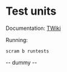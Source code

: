 # Test units

Documentation: [TWiki](https://twiki.cern.ch/twiki/bin/view/CMSPublic/SWGuideDevelopersGuide#Add_tests_to_your_package)

Running:
```
scram b runtests
```
-- dummy --
